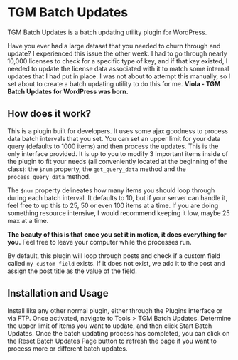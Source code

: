 TGM Batch Updates
=================

TGM Batch Updates is a batch updating utility plugin for WordPress.

Have you ever had a large dataset that you needed to churn through and update? I experienced this issue the other week. I had to go through nearly 10,000 licenses to check for a specific type of key, and if that key existed, I needed to update the license data associated with it to match some internal updates that I had put in place. I was not about to attempt this manually, so I set about to create a batch updating utility to do this for me. **Viola - TGM Batch Updates for WordPress was born.**

## How does it work? ##
This is a plugin built for developers. It uses some ajax goodness to process data batch intervals that you set. You can set an upper limit for your data query (defaults to 1000 items) and then process the updates. This is the only interface provided. It is up to you to modify 3 important items inside of the plugin to fit your needs (all conveniently located at the beginning of the class): the `$num` property, the `get_query_data` method and the `process_query_data` method.

The `$num` property delineates how many items you should loop through during each batch interval. It defaults to 10, but if your server can handle it, feel free to up this to 25, 50 or even 100 items at a time. If you are doing something resource intensive, I would recommend keeping it low, maybe 25 max at a time.

**The beauty of this is that once you set it in motion, it does everything for you.** Feel free to leave your computer while the processes run.

By default, this plugin will loop through posts and check if a custom field called `my_custom_field` exists. If it does not exist, we add it to the post and assign the post title as the value of the field.

## Installation and Usage ##
Install like any other normal plugin, either through the Plugins interface or via FTP. Once activated, navigate to Tools > TGM Batch Updates. Determine the upper limit of items you want to update, and then click Start Batch Updates. Once the batch updating process has completed, you can click on the Reset Batch Updates Page button to refresh the page if you want to process more or different batch updates.
